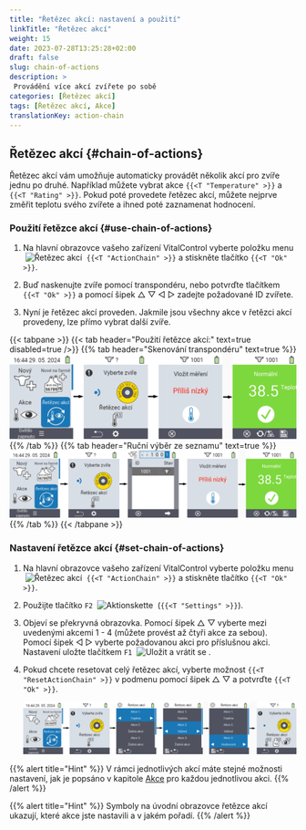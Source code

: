 ```yaml
---
title: "Řetězec akcí: nastavení a použití"
linkTitle: "Řetězec akcí"
weight: 15
date: 2023-07-28T13:25:28+02:00
draft: false
slug: chain-of-actions
description: >
 Provádění více akcí zvířete po sobě
categories: [Řetězec akcí]
tags: [Řetězec akcí, Akce]
translationKey: action-chain
---
```

## Řetězec akcí {#chain-of-actions}

Řetězec akcí vám umožňuje automaticky provádět několik akcí pro zvíře jednu po druhé. Například můžete vybrat akce `{{<T "Temperature" >}}` a `{{<T "Rating" >}}`. Pokud poté provedete řetězec akcí, můžete nejprve změřit teplotu svého zvířete a ihned poté zaznamenat hodnocení.

### Použití řetězce akcí {#use-chain-of-actions}

1. Na hlavní obrazovce vašeho zařízení VitalControl vyberte položku menu &nbsp;<img src="/icons/actions/action-chain.svg" width="35" align="bottom" alt="Řetězec akcí" />&nbsp; `{{<T "ActionChain" >}}` a stiskněte tlačítko `{{<T "Ok" >}}`.

2. Buď naskenujte zvíře pomocí transpondéru, nebo potvrďte tlačítkem `{{<T "Ok" >}}` a pomocí šipek △ ▽ ◁ ▷ zadejte požadované ID zvířete.

3. Nyní je řetězec akcí proveden. Jakmile jsou všechny akce v řetězci akcí provedeny, lze přímo vybrat další zvíře.

{{< tabpane >}}
{{< tab header="Použití řetězce akcí:" text=true disabled=true />}}
{{% tab header="Skenování transpondéru" text=true %}}
![VitalControl: Menu řetězce akcí](images/chainofactions-scan.png "Řetězec akcí")
{{% /tab %}}
{{% tab header="Ruční výběr ze seznamu" text=true %}}
![VitalControl: Menu řetězce akcí](images/chainofactions.png "Řetězec akcí")
{{% /tab %}}
{{< /tabpane >}}

### Nastavení řetězce akcí {#set-chain-of-actions}

1. Na hlavní obrazovce vašeho zařízení VitalControl vyberte položku menu &nbsp;<img src="/icons/actions/action-chain.svg" width="35" align="bottom" alt="Řetězec akcí" />&nbsp; `{{<T "ActionChain" >}}` a stiskněte tlačítko `{{<T "Ok" >}}`.

2. Použijte tlačítko `F2` &nbsp;<img src="/icons/gear.svg" width="25" align="bottom" alt="Aktionskette" />&nbsp; (`{{<T "Settings" >}}`).

3. Objeví se překryvná obrazovka. Pomocí šipek △ ▽ vyberte mezi uvedenými akcemi 1 - 4 (můžete provést až čtyři akce za sebou). Pomocí šipek ◁ ▷ vyberte požadovanou akci pro příslušnou akci. Nastavení uložte tlačítkem `F1` &nbsp;<img src="/icons/footer/save_exit.svg" width="65" align="bottom" alt="Uložit a vrátit se" />&nbsp;.


4. Pokud chcete resetovat celý řetězec akcí, vyberte možnost `{{<T "ResetActionChain" >}}` v podmenu pomocí šipek △ ▽ a potvrďte `{{<T "Ok" >}}`.

    ![VitalControl: Menu řetězec akcí](images/setchainofactions.png "Nastavit řetězec akcí")

{{% alert title="Hint" %}}
V rámci jednotlivých akcí máte stejné možnosti nastavení, jak je popsáno v kapitole [Akce](../actions) pro každou jednotlivou akci.
{{% /alert %}}

{{% alert title="Hint" %}}
Symboly na úvodní obrazovce řetězce akcí ukazují, které akce jste nastavili a v jakém pořadí.
{{% /alert %}}
